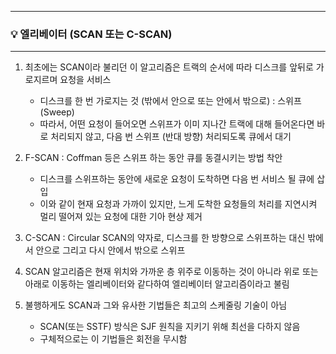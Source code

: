 -----
### 💡 엘리베이터 (SCAN 또는 C-SCAN)
-----
1.  최초에는 SCAN이라 불리던 이 알고리즘은 트랙의 순서에 따라 디스크를 앞뒤로 가로지르며 요청을 서비스
    - 디스크를 한 번 가로지는 것 (밖에서 안으로 또는 안에서 밖으로) : 스위프(Sweep)
    - 따라서, 어떤 요청이 들어오면 스위프가 이미 지나간 트랙에 대해 들어온다면 바로 처리되지 않고, 다음 번 스위프 (반대 방향) 처리되도록 큐에서 대기

2. F-SCAN : Coffman 등은 스위프 하는 동안 큐를 동결시키는 방법 착안
   - 디스크를 스위프하는 동안에 새로운 요청이 도착하면 다음 번 서비스 될 큐에 삽입
   - 이와 같이 현재 요청과 가까이 있지만, 느게 도착한 요청들의 처리를 지연시켜 멀리 떨어져 있는 요청에 대한 기아 현상 제거
  
3. C-SCAN : Circular SCAN의 약자로, 디스크를 한 방향으로 스위프하는 대신 밖에서 안으로 그리고 다시 안에서 밖으로 스위프
4. SCAN 알고리즘은 현재 위치와 가까운 층 위주로 이동하는 것이 아니라 위로 또는 아래로 이동하는 엘리베이터와 같다하여 엘리베이터 알고리즘이라고 불림
5. 불행하게도 SCAN과 그와 유사한 기법들은 최고의 스케줄링 기술이 아님
   - SCAN(또는 SSTF) 방식은 SJF 원칙을 지키기 위해 최선을 다하지 않음
   - 구체적으로는 이 기법들은 회전을 무시함
